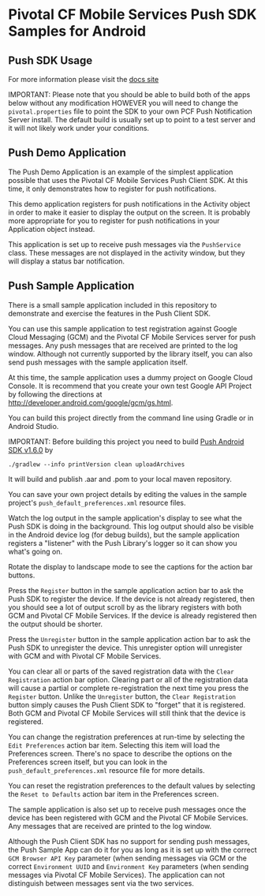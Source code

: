 Pivotal CF Mobile Services Push SDK Samples for Android
=======================================================

Push SDK Usage
--------------

For more information please visit the [docs site](http://docs.pivotal.io/push/android/)

IMPORTANT: Please note that you should be able to build both of the apps below without any modification HOWEVER
you will need to change the `pivotal.properties` file to point the SDK to your own PCF Push Notification
Server install.  The default build is usually set up to point to a test server and it will not likely
work under your conditions.


Push Demo Application
---------------------

The Push Demo Application is an example of the simplest application possible that uses the Pivotal CF Mobile Services
Push Client SDK.  At this time, it only demonstrates how to register for push notifications.

This demo application registers for push notifications in the Activity object in order to make it easier to display the
output on the screen.  It is probably more appropriate for you to register for push notifications in your Application
object instead.

This application is set up to receive push messages via the `PushService` class.  These
messages are not displayed in the activity window, but they will display a status bar notification.

Push Sample Application
-----------------------

There is a small sample application included in this repository to demonstrate and exercise the features in the Push
Client SDK.

You can use this sample application to test registration against Google Cloud Messaging (GCM) and the Pivotal CF Mobile
Services server for push messages.  Any push messages that are received are printed to the log window.  Although not
currently supported by the library itself, you can also send push messages with the sample application itself.

At this time, the sample application uses a dummy project on Google Cloud Console.  It is recommend that you create your
own test Google API Project by following the directions at http://developer.android.com/google/gcm/gs.html.

You can build this project directly from the command line using Gradle or in Android Studio.

IMPORTANT: Before building this project you need to build [Push Android SDK v1.6.0](https://github.com/cfmobile/push-android/tree/release_v1.6.0)
by
```
./gradlew --info printVersion clean uploadArchives
```

It will build and publish .aar and .pom to your local maven repository.

You can save your own project details by editing the values in the sample project's `push_default_preferences.xml` resource files.

Watch the log output in the sample application's display to see what the Push SDK is doing in the background.  This
log output should also be visible in the Android device log (for debug builds), but the sample application registers a
"listener" with the Push Library's logger so it can show you what's going on.

Rotate the display to landscape mode to see the captions for the action bar buttons.

Press the `Register` button in the sample application action bar to ask the Push SDK to register the device.  If the
device is not already registered, then you should see a lot of output scroll by as the library registers with both
GCM and Pivotal CF Mobile Services.  If the device is already registered then the output should be shorter.

Press the `Unregister` button in the sample application action bar to ask the Push SDK to unregister the device.  This
unregister option will unregister with GCM and with Pivotal CF Mobile Services.

You can clear all or parts of the saved registration data with the `Clear Registration` action bar option.  Clearing
part or all of the registration data will cause a partial or complete re-registration the next time you press the
`Register` button.  Unlike the `Unregister` button, the `Clear Registration` button simply causes the Push Client SDK
to "forget" that it is registered.  Both GCM and Pivotal CF Mobile Services will still think that the device is
registered.

You can change the registration preferences at run-time by selecting the `Edit Preferences` action bar item.  Selecting
this item will load the Preferences screen.  There's no space to describe the options on the Preferences screen itself,
but you can look in the `push_default_preferences.xml` resource file for more details.

You can reset the registration preferences to the default values by selecting the `Reset to Defaults` action bar item in
the Preferences screen.

The sample application is also set up to receive push messages once the device has been registered with GCM and
the Pivotal CF Mobile Services.  Any messages that are received are printed to the log window.

Although the Push Client SDK has no support for sending push messages, the Push Sample App can do it for you as long
as it is set up with the correct `GCM Browser API Key` parameter (when sending messages via GCM or the correct
`Environment UUID` and `Environment Key` parameters (when sending messages via Pivotal CF Mobile Services).  The
application can not distinguish between messages sent via the two services.
